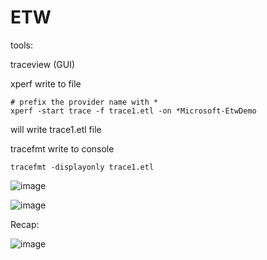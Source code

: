 # ETW


tools:

traceview (GUI)



xperf 
   write to file
```
# prefix the provider name with *
xperf -start trace -f trace1.etl -on *Microsoft-EtwDemo
```

will write trace1.etl file

tracefmt write to console
```
tracefmt -displayonly trace1.etl
```
![image](https://github.com/yhan/ETW/assets/760399/d3cc4d45-5219-4c1c-b795-fd1ed943a4da)


![image](https://github.com/yhan/ETW/assets/760399/951081e3-5a08-4bb6-8ce9-c1416c28521d)


Recap:

![image](https://github.com/yhan/ETW/assets/760399/2ac48bd2-6651-4515-a5b3-a89d55c81fb1)



